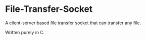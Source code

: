 # File-Transfer-Socket
A client-server based file transfer socket that can transfer any file.

Written purely in C.
